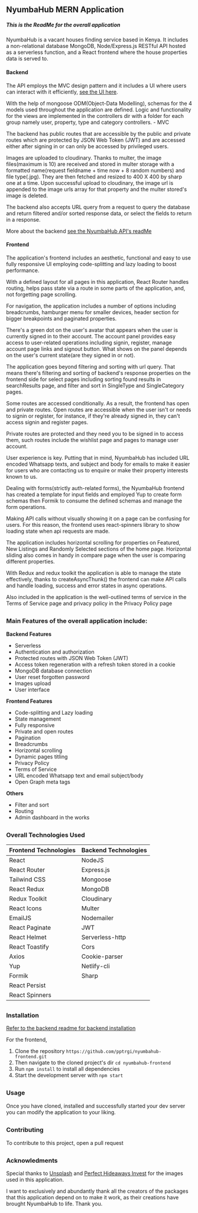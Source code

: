 ## NyumbaHub MERN Application

##### This is the ReadMe for the overall application

NyumbaHub is a vacant houses finding service based in Kenya. It includes a non-relational database MongoDB, Node/Express.js RESTful API hosted as a serverless function, and a React frontend where the house properties data is served to.

#### Backend

The API employs the MVC design pattern and it includes a UI where users can interact with it efficiently, [see the UI here](https://nyumbahub.netlify.app).

With the help of mongoose ODM(Object-Data Modelling), schemas for the 4 models used throughout the application are defined. Logic and functionality for the views are implemented in the controllers dir with a folder for each group namely user, property, type and category controllers. - MVC

The backend has public routes that are accessible by the public and private routes which are protected by JSON Web Token (JWT) and are accessed either after signing in or can only be accessed by privileged users.

Images are uploaded to cloudinary. Thanks to multer, the image files(maximum is 10) are received and stored in multer storage with a formatted name(request fieldname + time now + 8 random numbers) and file type(.jpg). They are then fetched and resized to 400 X 400 by sharp one at a time. Upon successful upload to cloudinary, the image url is appended to the image urls array for that property and the multer stored's image is deleted.

The backend also accepts URL query from a request to query the database and return filtered and/or sorted response data, or select the fields to return in a response.

More about the backend [see the NyumbaHub API's readMe](https://github.com/pptrgi/nyumbahub_api_serverless_function)

#### Frontend

The application's frontend includes an aesthetic, functional and easy to use fully responsive UI employing code-splitting and lazy loading to boost performance.

With a defined layout for all pages in this application, React Router handles routing, helps pass state via a route in some parts of the application, and, not forgetting page scrolling.

For navigation, the application includes a number of options including breadcrumbs, hamburger menu for smaller devices, header section for bigger breakpoints and paginated properties.

There's a green dot on the user's avatar that appears when the user is currently signed in to their account. The account panel provides easy access to user-related operations including signin, register, manage account page links and signout button. What shows on the panel depends on the user's current state(are they signed in or not).

The application goes beyond filtering and sorting with url query. That means there's filtering and sorting of backend's response properties on the frontend side for select pages including sorting found results in searchResults page, and filter and sort in SingleType and SingleCategory pages.

Some routes are accessed conditionally. As a result, the frontend has open and private routes. Open routes are accessible when the user isn't or needs to signin or register, for instance, if they're already signed in, they can't access signin and register pages.

Private routes are protected and they need you to be signed in to access them, such routes include the wishlist page and pages to manage user account.

User experience is key. Putting that in mind, NyumbaHub has included URL encoded Whatsapp texts, and subject and body for emails to make it easier for users who are contacting us to enquire or make their property interests known to us.

Dealing with forms(strictly auth-related forms), the NyumbaHub frontend has created a template for input fields and employed Yup to create form schemas then Formik to consume the defined schemas and manage the form operations.

Making API calls without visually showing it on a page can be confusing for users. For this reason, the frontend uses react-spinners library to show loading state when api requests are made.

The application includes horizontal scrolling for properties on Featured, New Listings and Randomly Selected sections of the home page. Horizontal sliding also comes in handy in compare page when the user is comparing different properties.

With Redux and redux toolkit the application is able to manage the state effectively, thanks to createAsyncThunk() the frontend can make API calls and handle loading, success and error states in async operations.

Also included in the application is the well-outlined terms of service in the Terms of Service page and privacy policy in the Privacy Policy page

##

### Main Features of the overall application include:

**Backend Features**

- Serverless
- Authentication and authorization
- Protected routes with JSON Web Token (JWT)
- Access token regeneration with a refresh token stored in a cookie
- MongoDB database connection
- User reset forgotten password
- Images upload
- User interface

**Frontend Features**

- Code-splitting and Lazy loading
- State management
- Fully responsive
- Private and open routes
- Pagination
- Breadcrumbs
- Horizontal scrolling
- Dynamic pages titling
- Privacy Policy
- Terms of Service
- URL encoded Whatsapp text and email subject/body
- Open Graph meta tags

**Others**

- Filter and sort
- Routing
- Admin dashboard in the works

##

### Overall Technologies Used

| Frontend Technologies | Backend Technologies |
| :-------------------- | :------------------- |
| React                 | NodeJS               |
| React Router          | Express.js           |
| Tailwind CSS          | Mongoose             |
| React Redux           | MongoDB              |
| Redux Toolkit         | Cloudinary           |
| React Icons           | Multer               |
| EmailJS               | Nodemailer           |
| React Paginate        | JWT                  |
| React Helmet          | Serverless-http      |
| React Toastify        | Cors                 |
| Axios                 | Cookie-parser        |
| Yup                   | Netlify-cli          |
| Formik                | Sharp                |
| React Persist         |
| React Spinners        |

##

### Installation

[Refer to the backend readme for backend installation](https://github.com/pptrgi/nyumbahub_api_serverless_function#installation)

For the frontend,

1. Clone the repository `https://github.com/pptrgi/nyumbahub-frontend.git`
2. Then navigate to the cloned project's dir `cd nyumbahub-frontend`
3. Run `npm install` to install all dependencies
4. Start the development server with `npm start`

##

### Usage

Once you have cloned, installed and successfully started your dev server you can modify the application to your liking.

##

### Contributing

To contribute to this project, open a pull request

##

### Acknowledments

Special thanks to [Unsplash](https://unsplash.com) and [Perfect Hideaways Invest](https://perfecthideawaysforsale.co.za) for the images used in this application.

I want to exclusively and abundantly thank all the creators of the packages that this application depend on to make it work, as their creations have brought NyumbaHub to life. Thank you.
